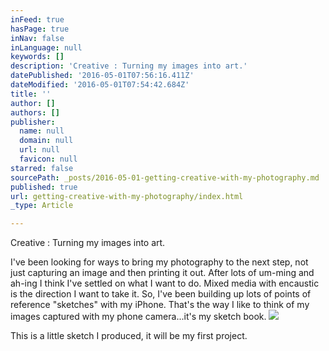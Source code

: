 ```yaml
---
inFeed: true
hasPage: true
inNav: false
inLanguage: null
keywords: []
description: 'Creative : Turning my images into art.'
datePublished: '2016-05-01T07:56:16.411Z'
dateModified: '2016-05-01T07:54:42.684Z'
title: ''
author: []
authors: []
publisher:
  name: null
  domain: null
  url: null
  favicon: null
starred: false
sourcePath: _posts/2016-05-01-getting-creative-with-my-photography.md
published: true
url: getting-creative-with-my-photography/index.html
_type: Article

---
```

Creative : Turning my images into art.

I've been looking for ways to bring my photography to the next step, not just capturing an image and then printing it out. After lots of um-ming and ah-ing I think I've settled on what I want to do. Mixed media with encaustic is the direction I want to take it. So, I've been building up lots of points of reference "sketches" with my iPhone. That's the way I like to think of my images captured with my phone camera...it's my sketch book.
![](https://the-grid-user-content.s3-us-west-2.amazonaws.com/820aae25-28d0-48eb-a54b-21cc2418a3eb.jpg)

This is a little sketch I produced, it will be my first project.